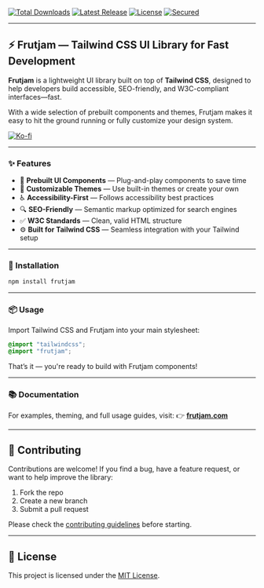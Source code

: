 [![Total Downloads](https://img.shields.io/npm/dt/frutjam.svg)](https://www.npmjs.com/package/frutjam)
[![Latest Release](https://img.shields.io/npm/v/frutjam.svg)](https://github.com/nezanuha/frutjam/releases)
[![License](https://img.shields.io/npm/l/frutjam.svg)](https://github.com/nezanuha/frutjam/blob/master/LICENSE)
[![Secured](https://img.shields.io/badge/Security-Passed-green)](https://snyk.io/test/github/nezanuha/frutjam)

---

## ⚡ Frutjam — Tailwind CSS UI Library for Fast Development

**Frutjam** is a lightweight UI library built on top of **Tailwind CSS**, designed to help developers build accessible, SEO-friendly, and W3C-compliant interfaces—fast.

With a wide selection of prebuilt components and themes, Frutjam makes it easy to hit the ground running or fully customize your design system.

[![Ko-fi](https://ko-fi.com/img/githubbutton_sm.svg)](https://ko-fi.com/nezanuha)

---

### ✨ Features

* 🧱 **Prebuilt UI Components** — Plug-and-play components to save time
* 🎨 **Customizable Themes** — Use built-in themes or create your own
* ♿ **Accessibility-First** — Follows accessibility best practices
* 🔍 **SEO-Friendly** — Semantic markup optimized for search engines
* ✅ **W3C Standards** — Clean, valid HTML structure
* ⚙️ **Built for Tailwind CSS** — Seamless integration with your Tailwind setup

---

### 🚀 Installation

```bash
npm install frutjam
```

---

### 📦 Usage

Import Tailwind CSS and Frutjam into your main stylesheet:

```css
@import "tailwindcss";
@import "frutjam";
```

That’s it — you're ready to build with Frutjam components!

---

### 📚 Documentation

For examples, theming, and full usage guides, visit:
👉 **[frutjam.com](https://frutjam.com)**

---

## 🤝 Contributing

Contributions are welcome! If you find a bug, have a feature request, or want to help improve the library:

1. Fork the repo
2. Create a new branch
3. Submit a pull request

Please check the [contributing guidelines](.github/CONTRIBUTING.md) before starting.

---

## 📄 License

This project is licensed under the [MIT License](LICENSE).
